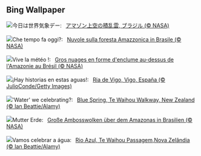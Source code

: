 ## Bing Wallpaper
![](https://www.bing.com/th?id=OHR.AmazonClouds_JA-JP3921092390_UHD.jpg&w=1000)今日は世界気象デー:&nbsp;&ensp;[アマゾン上空の積乱雲, ブラジル (© NASA)](https://www.bing.com/th?id=OHR.AmazonClouds_JA-JP3921092390_UHD.jpg)
<br><br/>
![](https://www.bing.com/th?id=OHR.AmazonClouds_IT-IT1860560546_UHD.jpg&w=1000)Che tempo fa oggi?:&nbsp;&ensp;[Nuvole sulla foresta Amazzonica in Brasile (© NASA)](https://www.bing.com/th?id=OHR.AmazonClouds_IT-IT1860560546_UHD.jpg)
<br><br/>
![](https://www.bing.com/th?id=OHR.AmazonClouds_FR-FR8491787407_UHD.jpg&w=1000)Vive la météo !:&nbsp;&ensp;[Gros nuages en forme d'enclume au-dessus de l'Amazonie au Brésil (© NASA)](https://www.bing.com/th?id=OHR.AmazonClouds_FR-FR8491787407_UHD.jpg)
<br><br/>
![](https://www.bing.com/th?id=OHR.ReconquistaVigo_ES-ES1686192678_UHD.jpg&w=1000)¡Hay historias en estas aguas!:&nbsp;&ensp;[Ria de Vigo, Vigo, España (© JulioConde/Getty Images)](https://www.bing.com/th?id=OHR.ReconquistaVigo_ES-ES1686192678_UHD.jpg)
<br><br/>
![](https://www.bing.com/th?id=OHR.WaikatoWater_EN-GB8519481849_UHD.jpg&w=1000)'Water' we celebrating?:&nbsp;&ensp;[Blue Spring, Te Waihou Walkway, New Zealand (© Ian Beattie/Alamy)](https://www.bing.com/th?id=OHR.WaikatoWater_EN-GB8519481849_UHD.jpg)
<br><br/>
![](https://www.bing.com/th?id=OHR.AmazonClouds_DE-DE3843150009_UHD.jpg&w=1000)Mutter Erde:&nbsp;&ensp;[Große Ambosswolken über dem Amazonas in Brasilien (© NASA)](https://www.bing.com/th?id=OHR.AmazonClouds_DE-DE3843150009_UHD.jpg)
<br><br/>
![](https://www.bing.com/th?id=OHR.WaikatoWater_PT-BR9033741044_UHD.jpg&w=1000)Vamos celebrar a água:&nbsp;&ensp;[Rio Azul, Te Waihou Passagem,Nova Zelândia (© Ian Beattie/Alamy)](https://www.bing.com/th?id=OHR.WaikatoWater_PT-BR9033741044_UHD.jpg)
<br><br/>
